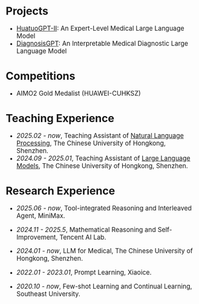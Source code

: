 # Projects

<div class='paper-box-text' style="font-size: larger;" markdown="1">

- [HuatuoGPT-II](https://v2.huatuogpt.cn/): An Expert-Level Medical Large Language Model
- [DiagnosisGPT](https://diagnosis.huatuogpt.cn/): An Interpretable Medical Diagnostic Large Language Model
</div>

# Competitions
<div class='paper-box-text' style="font-size: larger;" markdown="1">

- AIMO2 Gold Medalist (HUAWEI-CUHKSZ)
</div>

# Teaching Experience

<div class='paper-box-text' style="font-size: larger;" markdown="1">

- *2025.02 - now*, Teaching Assistant of [Natural Language Processing](https://nlp-course-cuhksz.github.io/), The Chinese University of Hongkong, Shenzhen.
- *2024.09 - 2025.01*, Teaching Assistant of [Large Language Models](https://llm-course.github.io/), The Chinese University of Hongkong, Shenzhen.

[//]: # (- *2024.09 - 2025.01*, Teaching Assistant of [Large Language Models]&#40;https://llm-course.github.io/&#41;, The Chinese University of Hongkong, Shenzhen.)

</div>

# Research Experience 

<div class='paper-box-text' style="font-size: larger;" markdown="1">

- *2025.06 - now*, Tool-integrated Reasoning and Interleaved Agent, MiniMax.

- *2024.11 - 2025.5*, Mathematical Reasoning and Self-Improvement, Tencent AI Lab.

- *2024.01 - now*, LLM for Medical, The Chinese University of Hongkong, Shenzhen.

- *2022.01 - 2023.01*, Prompt Learning, Xiaoice.

- *2020.10 - now*, Few-shot Learning and Continual Learning, Southeast University.
</div>



